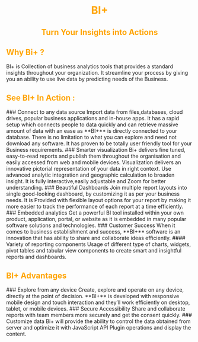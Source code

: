                           

<center><h1> <font color="orange"> BI+ </font> </h1></center> <center><h2> <font color="orange">Turn Your Insights into Actions </font> </h2></center> <h2> <font color="orange">Why Bi+ ? </font> </h2> BI+ is Collection of business analytics tools that provides a standard insights throughout your organization. It streamline your process by giving you an ability to use live data by predicting needs of the Business. <h2> <font color="orange">See BI+ In Action :</font></h2> ### Connect to any data source Import data from files,databases, cloud drives, popular business applications and in-house apps. It has a rapid setup which connects people to data quickly and can retrieve massive amount of data with an ease as **BI+** is directly connected to your database. There is no limitation to what you can explore and need not download any software. It has proven to be totally user friendly tool for your Business requirements. ### Smarter visualization Bi+ delivers fine tuned, easy-to-read reports and publish them throughout the organisation and easily accessed from web and mobile devices. Visualization delivers an innovative pictorial representation of your data in right context. Use advanced analytic integration and geographic calculation to broaden insight. It is fully interactive,easily adjustable and Zoom for better understanding. ### Beautiful Dashboards Join multiple report layouts into single good-looking dashboard, by customizing it as per your business needs. It is Provided with flexible layout options for your report by making it more easier to track the performance of each report at a time efficiently. ### Embedded analytics Get a powerful BI tool installed within your own product, application, portal, or website as it is embedded in many popular software solutions and technologies. ### Customer Success When it comes to business establishment and success, **BI+** software is an innovation that has ability to share and collaborate ideas efficiently. #### Variety of reporting components Usage of different type of charts, widgets, pivot tables and tabular view components to create smart and insightful reports and dashboards. <h2> <font color="orange">BI+ Advantages</font></h2> ### Explore from any device Create, explore and operate on any device, directly at the point of decision. **BI+** is developed with responsive mobile design and touch interaction and they’ll work efficiently on desktop, tablet, or mobile devices. ### Secure Accessibility Share and collaborate reports with team members more securely and get the consent quickly. ### Customize data Bi+ will provide the ability to control the data obtained from server and optimize it with JavaScript API Plugin operations and display the content.

<!--stackedit_data:
eyJoaXN0b3J5IjpbLTE5MDk1NTY0NDhdfQ==
-->